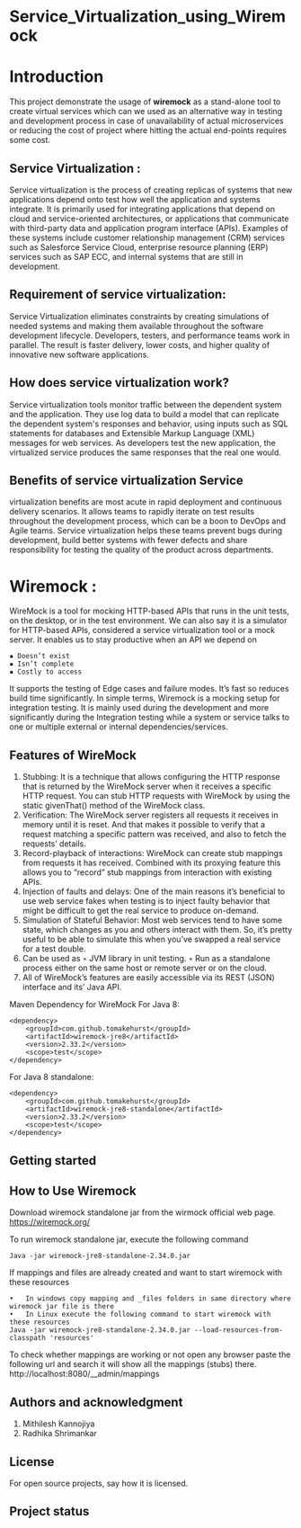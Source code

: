 # Service_Virtualization_using_Wiremock

# Introduction
This project demonstrate the usage of **wiremock** as a stand-alone tool to create virtual services which can we used as an alternative way in testing and development process in case of unavailability of actual microservices or reducing the cost of project where hitting the actual end-points requires some cost.

## Service Virtualization :
Service virtualization is the process of creating replicas of systems that new applications depend onto   test   how   well   the   application   and   systems   integrate.   It   is   primarily   used   for   integrating applications   that   depend   on   cloud   and   service-oriented   architectures, or   applications   that communicate with third-party data and application program interface (APIs). Examples of these systems include customer relationship management (CRM) services such as Salesforce Service Cloud, enterprise resource planning (ERP) services such as SAP ECC, and internal systems that are still in development. 

## Requirement of service virtualization:
Service Virtualization eliminates constraints by creating simulations of needed systems and making them available throughout the software development lifecycle. Developers, testers, and performance teams work in parallel. The result is faster delivery, lower costs, and higher quality of innovative new software applications. 

## How does service virtualization work?
Service virtualization tools monitor traffic between the dependent system and the application. They use log data to build a model that can replicate the dependent system's responses and behavior, using inputs such as SQL statements for databases and Extensible Markup Language (XML) messages for web services. As developers test the new application, the virtualized service produces the same responses that the real one would. 

## Benefits of service virtualization Service 
virtualization benefits are most acute in rapid deployment and continuous delivery scenarios. It allows teams to rapidly iterate on test results throughout the development process, which can be a boon to DevOps and Agile teams. Service virtualization helps these teams prevent bugs during development, build better systems with fewer defects and share responsibility for testing the quality of the product across departments.


# Wiremock :
WireMock is a tool for mocking HTTP-based APIs that runs in the unit tests, on the desktop, or in the test environment. We can also say it is a simulator for HTTP-based APIs, considered a service virtualization tool or a mock server. It enables us to stay productive when an API we depend on
```
▪ Doesn’t exist 
▪ Isn’t complete 
▪ Costly to access
```
It supports the testing of Edge cases and failure modes. It’s fast so reduces build time significantly. In simple terms, Wiremock is a mocking setup for integration testing. It is mainly used during the development and more significantly during the Integration testing while a system or service talks to one or multiple external or internal dependencies/services.

## Features of WireMock
1.	Stubbing: It is a technique that allows configuring the HTTP response that is returned by the WireMock server when it receives a specific HTTP request. You can stub HTTP requests with WireMock by using the static givenThat() method of the WireMock class.
2.	Verification: The WireMock server registers all requests it receives in memory until it is reset. And that makes it possible to verify that a request matching a specific pattern was received, and also to fetch the requests’ details.
3.	Record-playback of interactions: WireMock can create stub mappings from requests it has received. Combined with its proxying feature this allows you to “record” stub mappings from interaction with existing APIs.
4.	Injection of faults and delays: One of the main reasons it’s beneficial to use web service fakes when testing is to inject faulty behavior that might be difficult to get the real service to produce on-demand.
5.	Simulation of Stateful Behavior: Most web services tend to have some state, which changes as you and others interact with them. So, it’s pretty useful to be able to simulate this when you’ve swapped a real service for a test double.
6.	Can be used as
◦ JVM library in unit testing.
◦ Run as a standalone process either on the same host or remote server or on the cloud.
7.	All of WireMock’s features are easily accessible via its REST (JSON) interface and its’ Java API.

Maven Dependency for WireMock
For Java 8:
```
<dependency>
    <groupId>com.github.tomakehurst</groupId>
    <artifactId>wiremock-jre8</artifactId>
    <version>2.33.2</version>
    <scope>test</scope>
</dependency>
```
For Java 8 standalone:
```
<dependency>
    <groupId>com.github.tomakehurst</groupId>
    <artifactId>wiremock-jre8-standalone</artifactId>
    <version>2.33.2</version>
    <scope>test</scope>
</dependency>
```


## Getting started
## How to Use Wiremock
Download wiremock standalone jar from the wirmock official web page.
https://wiremock.org/

To run wiremock standalone jar, execute the following command

```
Java -jar wiremock-jre8-standalone-2.34.0.jar
```


If mappings and files are already created and want to start wiremock with these resources
```
•	In windows copy mapping and _files folders in same directory where wiremock jar file is there
•	In Linux execute the following command to start wiremock with these resources
Java -jar wiremock-jre8-standalone-2.34.0.jar --load-resources-from-classpath 'resources'
```
To check whether mappings are working or not open any browser paste the following url and search it will show all the mappings (stubs) there.
http://localhost:8080/__admin/mappings


## Authors and acknowledgment
1. Mithilesh Kannojiya 
2. Radhika Shrimankar

## License
For open source projects, say how it is licensed.

## Project status

